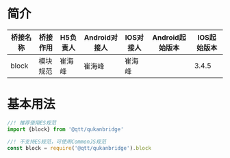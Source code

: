 # 简介
桥接名称 | 桥接作用 | H5负责人 | Android对接人 | IOS对接人 | Android起始版本 | IOS起始版本
--- | --- | --- | --- | --- | --- | ---
block | 模块规范 | 崔海峰 | 崔海峰 | 崔海峰 |  | 3.4.5

# 基本用法

```javascript
//! 推荐使用ES规范
import {block} from '@qtt/qukanbridge'

//! 不支持ES规范，可使用CommonJS规范
const block = require('@qtt/qukanbridge').block
```
